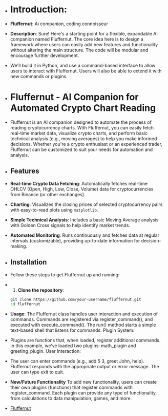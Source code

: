
- # Introduction:
- **Fluffernut**: Ai companion, coding connoisseur

- **Description**: Sure! Here's a starting point for a flexible, expandable AI companion named Fluffernut. The core idea here is to design a framework where users can easily add new features and functionality without altering the main structure. The code will be modular and encourage further development.

- We'll build it in Python, and use a command-based interface to allow users to interact with Fluffernut. Users will also be able to extend it with new commands or plugins.

- # Fluffernut - AI Companion for Automated Crypto Chart Reading

- Fluffernut is an AI companion designed to automate the process of reading cryptocurrency charts. With Fluffernut, you can easily fetch real-time market data, visualize crypto charts, and perform basic technical analysis (e.g., moving averages) to help you make informed decisions. Whether you're a crypto enthusiast or an experienced trader, Fluffernut can be customized to suit your needs for automation and analysis.

- ## Features

- **Real-time Crypto Data Fetching**: Automatically fetches real-time OHLCV (Open, High, Low, Close, Volume) data for cryptocurrencies from Binance (or other exchanges).
- **Charting**: Visualizes the closing prices of selected cryptocurrency pairs with easy-to-read plots using `matplotlib`.
- **Simple Technical Analysis**: Includes a basic Moving Average analysis with Golden Cross signals to help identify market trends.
- **Automated Monitoring**: Runs continuously and fetches data at regular intervals (customizable), providing up-to-date information for decision-making.

- ## Installation

- Follow these steps to get Fluffernut up and running:

- 1. **Clone the repository**:
   ```bash
   git clone https://github.com/your-username/fluffernut.git
   cd fluffernut

- **Usage**: The Fluffernut class handles user interaction and execution of commands.
Commands are registered via register_command(), and executed with execute_command().
The run() method starts a simple text-based shell that listens for commands.
Plugin System:

- Plugins are functions that, when loaded, register additional commands.
In this example, we’ve loaded two plugins: math_plugin and greeting_plugin.
User Interaction:

- The user can enter commands (e.g., add 5 3, greet John, help).
Fluffernut responds with the appropriate output or error message.
The user can type exit to quit.

- **New/Future Functionality** To add new functionality, users can create their own plugins (functions) that register commands with register_command.
Each plugin can provide any type of functionality, from calculations to data manipulation, games, and more.


- [Fluffernut](https://x.com/Fluffernut13813) 

